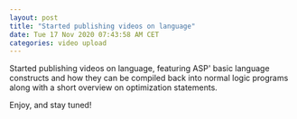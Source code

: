 ```yaml
---
layout: post
title: "Started publishing videos on language"
date: Tue 17 Nov 2020 07:43:58 AM CET
categories: video upload
---
```

Started publishing videos on language, featuring ASP' basic language constructs and how they can be compiled back into
normal logic programs along with a short overview on optimization statements.

Enjoy, and stay tuned!
